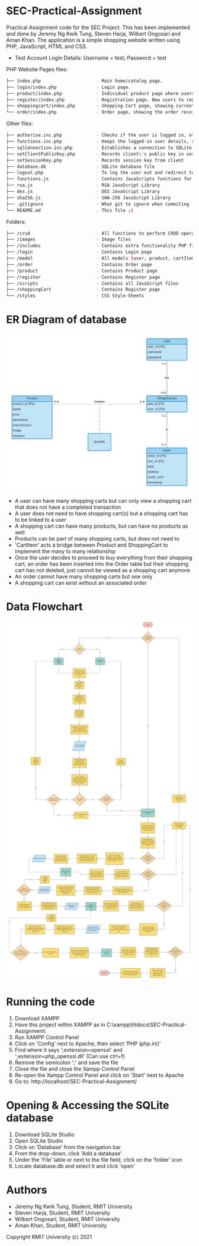 # SEC-Practical-Assignment
Practical Assignment code for the SEC Project. This has been implemented and done by Jeremy Ng Kwik Tung, Steven Harja, Wilbert Ongosari and Aman Khan. The application is a simple shopping website written using PHP, JavaScript, HTML and CSS.

* Test Account Login Details: Username = test; Password = test

PHP Website Pages files:
```bash
├── index.php                     - Main home/catalog page.
├── login/index.php               - Login page.
├── product/index.php             - Individual product page where users can add product to their cart.
├── register/index.php            - Registration page. New users to register here.
├── shoppingcart/index.php        - Shopping Cart page, showing current user\'s shopping cart.
└── order/index.php               - Order page, showing the order receipt after a successful payment.                  
```

Other files:
```bash
├── authorise.inc.php             - Checks if the user is logged in, otherwise it heads to the login page
├── functions.inc.php             - Keeps the logged-in user details, server public & private keys in current session
├── sqlConnection.inc.php         - Establishes a connection to SQLite database
├── setClientPublicKey.php        - Records client\'s public key in session
├── setSessionKey.php             - Records session key from client
├── database.db                   - SQLite database file
├── logout.php                    - To log the user out and redirect to login page.
├── functions.js                  - Contains JavaScripts functions for encryption and description and gererating client side RSA keys
├── rsa.js                        - RSA JavaScript Library
├── des.js                        - DES JavaScript Library
├── sha256.js                     - SHA-256 JavaScript Library
├── .gitignore                    - What git to ignore when commiting
└── README.md                     - This file ;)
```

Folders:
```bash
├── /crud                         - All functions to perform CRUD operation to the database
├── /images                       - Image files
├── /includes                     - Contains extra functionality PHP files
├── /login                        - Contains Login page
├── /model                        - All models (user, product, cartItem, shoppingCart, order) representing a parallel to the database tables
├── /order                        - Contains Order page
├── /product                      - Contains Product page
├── /register                     - Contains Register page
├── /scripts                      - Contains all JavaScript files
├── /shoppingCart                 - Contains Register page
└── /styles                       - CSS Style-Sheets
```
# ER Diagram of database
![img.png](images/er_diagram.png)
<br>
 - A user can have many shopping carts but can only view a shopping cart that does not have a completed transaction
 - A user does not need to have shopping cart(s) but a shopping cart has to be linked to a user
 - A shopping cart can have many products, but can have no products as well
 - Products can be part of many shopping carts, but does not need to
 - 'CartItem' acts a bridge between Product and ShoppingCart to implement the many to many relationship
 - Once the user decides to proceed to buy everything from their shopping cart, an order has been inserted into the Order table but their shopping cart has not deleted, just cannot be viewed as a shopping cart anymore
 - An order cannot have many shopping carts but one only
 - A shopping cart can exist without an associated order

# Data Flowchart
![img.png](images/sec_data_flowchart.png)

# Running the code
1. Download XAMPP
2. Have this project within XAMPP as in C:\xampp\htdocs\SEC-Practical-Assignment\
3. Run XAMPP Control Panel
4. Click on 'Config' next to Apache, then select 'PHP (php.ini)'
5. Find where it says ';extension=openssl' and ';extension=php_openssl.dll' (Can use ctrl+f)
6. Remove the semicolon ';' and save the file
7. Close the file and close the Xampp Control Panel
8. Re-open the Xampp Control Panel and click on 'Start' next to Apache
9. Go to: http://localhost/SEC-Practical-Assignment/

# Opening & Accessing the SQLite database
1. Download SQLite Studio
2. Open SQLite Studio
3. Click on 'Database' from the navigation bar
4. From the drop-down, click 'Add a database'
5. Under the 'File' lable or next to the file field, click on the 'folder' icon
6. Locate database.db and select it and click 'open'

# Authors
* Jeremy Ng Kwik Tung, Student, RMIT University
* Steven Harja, Student, RMIT University
* Wilbert Ongosari, Student, RMIT University
* Aman Khan, Student, RMIT University

Copyright RMIT University (c) 2021

